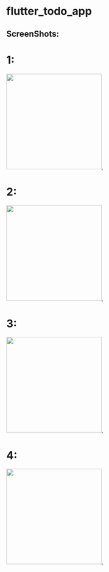 # flutter_todo_app

## ScreenShots:
# 1: 
<img src="https://user-images.githubusercontent.com/96640983/201511400-ca6d64b6-1d4c-46c9-bfbf-424b07b3fcc4.jpeg" width="250">,
# 2:
<img src="https://user-images.githubusercontent.com/96640983/201511452-51e03b60-c9d8-44a7-a9da-967dc495d23c.jpeg" width="250">,
# 3:
<img src="https://user-images.githubusercontent.com/96640983/201511470-8078de2a-00f1-4799-9e4e-db5c819f1cc4.jpeg" width="250">,
# 4:
<img src="https://user-images.githubusercontent.com/96640983/201511488-91848269-b4f1-45f9-b78a-a58d02436ba2.jpeg" width="250">,


